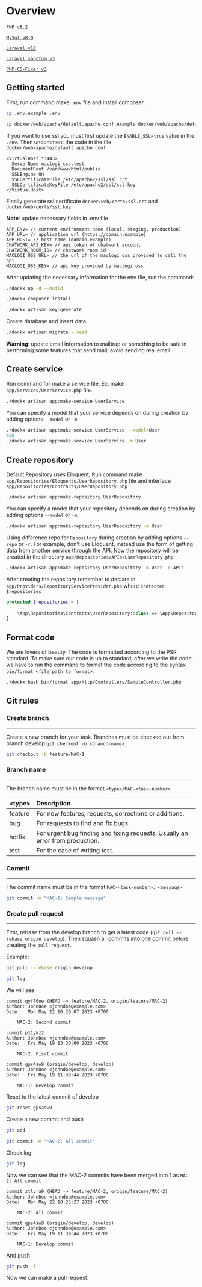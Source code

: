 # Overview

[`PHP v8.2`](https://php.net)

[`MySql v8.0`](https://github.com/laravel/sanctum)

[`Laravel v10`](https://github.com/laravel/laravel)

[`Laravel sanctum v3`](https://github.com/laravel/sanctum)

[`PHP-CS-Fixer v3`](https://github.com/PHP-CS-Fixer/PHP-CS-Fixer)

## Getting started

First, run command make `.env` file and install composer.

```bash
cp .env.example .env
```

```bash
cp docker/web/apache/default.apache.conf.example docker/web/apache/default.apache.conf
```

If you want to use ssl you must first update the `ENABLE_SSL=true` value in the `.env`. Then uncomment the code in the file `docker/web/apache/default.apache.conf`

```text
<VirtualHost *:443>
  ServerName maclogi_css.test
  DocumentRoot /var/www/html/public
  SSLEngine On
  SSLCertificateFile /etc/apache2/ssl/ssl.crt
  SSLCertificateKeyFile /etc/apache2/ssl/ssl.key
</VirtualHost>
```

Finally generate ssl certificate `docker/web/certs/ssl.crt` and `docker/web/certs/ssl.key`

**Note**: update necessary fields in .env file

```text
APP_ENV= // current environment name (local, staging, production)
APP_URL= // application url (https://domain.example)
APP_HOST= // host name (domain.example)
CHATWORK_API_KEY= // api token of chatwork account
CHATWORK_ROOM_ID= // chatwork room id
MACLOGI_OSS_URL= // the url of the maclogi oss provided to call the api
MACLOGI_OSS_KEY= // api key provided by maclogi oss
```

After updating the necessary information for the env file, run the command:

```bash
./dockx up -d --build
```

```bash
./dockx composer install
```

```bash
./dockx artisan key:generate
```

Create database and insert data.

```bash
./dockx artisan migrate --seed
```

**Warning**: update email information to mailtrap or something to be safe in performing some features that send mail, avoid sending real email.

## Create service

Run command for make a service file. Ex: make `app/Services/UserService.php` file.

```bash
./dockx artisan app:make-service UserService
```

You can specify a model that your service depends on during creation by adding options `--model` or `-m`.

```bash
./dockx artisan app:make-service UserService --model=User
#OR
./dockx artisan app:make-service UserService -m User
```

## Create repository

Default Repository uses Eloquent, Run command make `app/Repositories/Eloquents/UserRepository.php` file
and interface `app/Repositories/Contracts/UserRepository.php`

```bash
./dockx artisan app:make-repository UserRepository
```

You can specify a model that your repository depends on during creation by adding options `--model` or `-m`.

```bash
./dockx artisan app:make-repository UserRepository -m User
```

Using difference repo for `Repository` during creation by adding options `--repo` or `-r`. For example, don't use Eloquent,
instead use the form of getting data from another service through the API. Now the repository will be created in the directory
`app/Repositories/APIs/UserRepository.php`

```bash
./dockx artisan app:make-repository UserRepository -m User -r APIs
```

After creating the repository remember to declare in `app/Providers/RepositoryServiceProvider.php` where `protected $repositories`

```php
protected $repositories = [
    ...
    \App\Repositories\Contracts\UserRepository::class => \App\Repositories\Eloquents\UserRepository::class,
]
```

## Format code

We are lovers of beauty. The code is formatted according to the PSR standard. To make sure our code is up to standard,
after we write the code, we have to run the command to format the code according to the syntax
`bin/format <file path to format>`.

```bash
./dockx bash bin/format app/Http/Controllers/SampleController.php
```

## Git rules

### Create branch

---

Create a new branch for your task. Branches must be checked out from branch develop `git checkout -b <branch-name>`.

```bash
git checkout -b feature/MAC-1
```

### Branch name

---

The branch name must be in the format `<type>/MAC-<task-number>`

| &lt;type&gt;| Description                                                                   |
| :---------- | :---------------------------------------------------------------------------- |
| feature     | For new features, requests, corrections or additions.                         |
| bug         | For requests to find and fix bugs.                                            |
| hotfix      | For urgent bug finding and fixing requests. Usually an error from production. |
| test        | For the case of writing test.                                                 |

### Commit

---

The commit name must be in the format `MAC-<task-number>: <message>`

```bash
git commit -m "MAC-1: Sample message"
```

### Create pull request

---

First, rebase from the develop branch to get a latest code (`git pull --rebase origin develop`).
Then squash all commits into one commit before creating the `pull request`.

Example:

```bash
git pull --rebase origin develop
```

```bash
git log
```

We will see

```log
commit qyf70oe (HEAD -> feature/MAC-2, origin/feature/MAC-2)
Author: JohnDoe <johndoe@example.com>
Date:   Mon May 22 10:20:07 2023 +0700

    MAC-2: Second commit

commit p11ykz2
Author: JohnDoe <johndoe@example.com>
Date:   Fri May 19 13:30:00 2023 +0700

    MAC-2: Fisrt commit

commit gps4sw9 (origin/develop, develop)
Author: JohnDoe <johndoe@example.com>
Date:   Fri May 19 11:39:44 2023 +0700

    MAC-1: Develop commit
```

Reset to the latest commit of develop

```bash
git reset gps4sw9
```

Create a new commit and push

```bash
git add .
```

```bash
git commit -m "MAC-2: All commit"
```

Check log

```bash
git log
```

Now we can see that the MAC-2 commits have been merged into 1 as `MAC-2: All commit`

```log
commit ztlvra9 (HEAD -> feature/MAC-2, origin/feature/MAC-2)
Author: JohnDoe <johndoe@example.com>
Date:   Mon May 22 10:25:27 2023 +0700

    MAC-2: All commit

commit gps4sw9 (origin/develop, develop)
Author: JohnDoe <johndoe@example.com>
Date:   Fri May 19 11:39:44 2023 +0700

    MAC-1: Develop commit
```

And push

```bash
git push -f
```

Now we can make a pull request.
